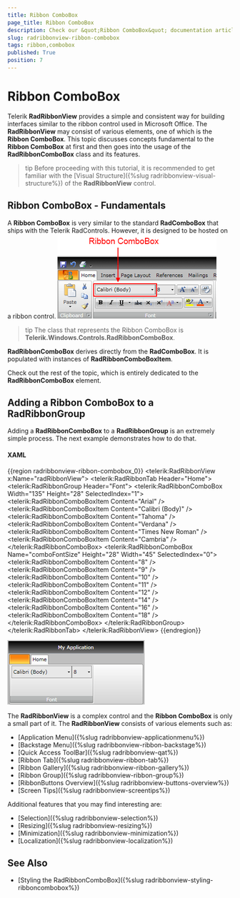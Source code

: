 ```yaml
---
title: Ribbon ComboBox
page_title: Ribbon ComboBox
description: Check our &quot;Ribbon ComboBox&quot; documentation article for the RadRibbonView {{ site.framework_name }} control.
slug: radribbonview-ribbon-combobox
tags: ribbon,combobox
published: True
position: 7
---
```


# Ribbon ComboBox

Telerik __RadRibbonView__ provides a simple and consistent way for building interfaces similar to the ribbon control used in Microsoft Office. The __RadRibbonView__ may consist of various elements, one of which is the __Ribbon ComboBox__. This topic discusses concepts fundamental to the __Ribbon ComboBox__ at first and then goes into the usage of the __RadRibbonComboBox__ class and its features.			

>tip Before proceeding with this tutorial, it is recommended to get familiar with the [Visual Structure]({%slug radribbonview-visual-structure%}) of the __RadRibbonView__ control.			

## Ribbon ComboBox - Fundamentals

A __Ribbon ComboBox__ is very similar to the standard __RadComboBox__ that ships with the Telerik RadControls. However, it is designed to be hosted on a ribbon control.
![{{ site.framework_name }} RadRibbonView Ribbon ComboBox](images/RadRibbonView_ComboBox_Overview.png)

>tip The class that represents the Ribbon ComboBox is __Telerik.Windows.Controls.RadRibbonComboBox__.				

__RadRibbonComboBox__ derives directly from the __RadComboBox__. It is populated with instances of __RadRibbonComboBoxItem__.				

Check out the rest of the topic, which is entirely dedicated to the __RadRibbonComboBox__ element.				

## Adding a Ribbon ComboBox to a RadRibbonGroup

Adding a __RadRibbonComboBox__ to a __RadRibbonGroup__ is an extremely simple process. The next example demonstrates how to do that.				

#### __XAML__
{{region radribbonview-ribbon-combobox_0}}
	<telerik:RadRibbonView x:Name="radRibbonView">
	    <telerik:RadRibbonTab Header="Home">
	        <telerik:RadRibbonGroup Header="Font">
	            <StackPanel Orientation="Horizontal" VerticalAlignment="Top">
	                <telerik:RadRibbonComboBox Width="135" Height="28" SelectedIndex="1">
	                    <telerik:RadRibbonComboBoxItem Content="Arial" />
	                    <telerik:RadRibbonComboBoxItem Content="Calibri (Body)" />
	                    <telerik:RadRibbonComboBoxItem Content="Tahoma" />
	                    <telerik:RadRibbonComboBoxItem Content="Verdana" />
	                    <telerik:RadRibbonComboBoxItem Content="Times New Roman" />
	                    <telerik:RadRibbonComboBoxItem Content="Cambria" />
	                </telerik:RadRibbonComboBox>
	                <telerik:RadRibbonComboBox Name="comboFontSize" Height="28" Width="45" SelectedIndex="0">
	                    <telerik:RadRibbonComboBoxItem Content="8" />
	                    <telerik:RadRibbonComboBoxItem Content="9" />
	                    <telerik:RadRibbonComboBoxItem Content="10" />
	                    <telerik:RadRibbonComboBoxItem Content="11" />
	                    <telerik:RadRibbonComboBoxItem Content="12" />
	                    <telerik:RadRibbonComboBoxItem Content="14" />
	                    <telerik:RadRibbonComboBoxItem Content="16" />
	                    <telerik:RadRibbonComboBoxItem Content="18" />
	                </telerik:RadRibbonComboBox>
	            </StackPanel>
	        </telerik:RadRibbonGroup>
	    </telerik:RadRibbonTab>
	</telerik:RadRibbonView>
{{endregion}}

![{{ site.framework_name }} RadRibbonView RibbonComboBox in Ribbon Group](images/RadRibbonView_ComboBox_Sample.png)

The __RadRibbonView__ is a complex control and the __Ribbon ComboBox__ is only a small part of it. The __RadRibbonView__ consists of various elements such as:
* [Application Menu]({%slug radribbonview-applicationmenu%})
* [Backstage Menu]({%slug radribbonview-ribbon-backstage%})
* [Quick Access ToolBar]({%slug radribbonview-qat%})
* [Ribbon Tab]({%slug radribbonview-ribbon-tab%})
* [Ribbon Gallery]({%slug radribbonview-ribbon-gallery%})
* [Ribbon Group]({%slug radribbonview-ribbon-group%})
* [RibbonButtons Overview]({%slug radribbonview-buttons-overview%})
* [Screen Tips]({%slug radribbonview-screentips%})

Additional features that you may find interesting are:
* [Selection]({%slug radribbonview-selection%})
* [Resizing]({%slug radribbonview-resizing%})
* [Minimization]({%slug radribbonview-minimization%})
* [Localization]({%slug radribbonview-localization%})

## See Also
 * [Styling the RadRibbonComboBox]({%slug radribbonview-styling-ribboncombobox%})